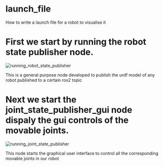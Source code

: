 # launch_file
How to write a launch file for a robot to visualise it 


# First we start by running the robot state publisher node.

![running_robot_state_publisher](https://github.com/kmlingaudhaya/launch_file/assets/134930329/ce51ea36-e065-41e8-b3bc-fb2e343985c9)

This is a general purpose node developed to publish the urdf model of any robot published to a certain ros2 topic

# Next we start the joint_state_publisher_gui node dispaly the gui controls of the movable joints.

![running_joint_state_publisher](https://github.com/kmlingaudhaya/launch_file/assets/134930329/4c1a23af-35e5-4822-be6e-d434a720b58a)


This node starts the graphical user interface to control all the corresponding movable joints in our robot
